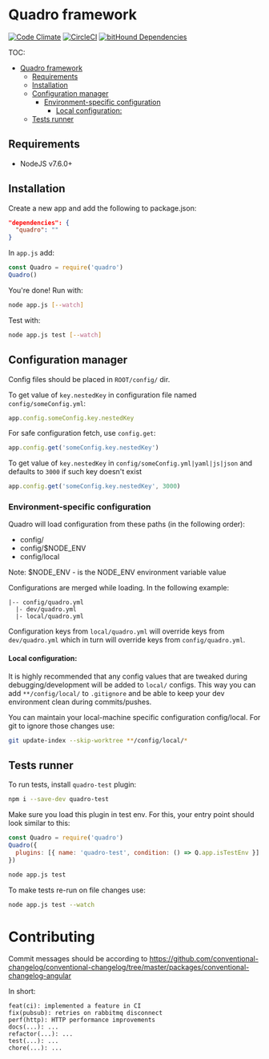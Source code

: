 # Quadro framework

[![Code Climate](https://codeclimate.com/github/WisePricer/quadro/badges/gpa.svg)](https://codeclimate.com/github/WisePricer/quadro)
[![CircleCI](https://circleci.com/gh/WisePricer/quadro.svg?style=shield)](https://circleci.com/gh/WisePricer/quadro)
[![bitHound Dependencies](https://www.bithound.io/github/WisePricer/quadro/badges/dependencies.svg)](https://www.bithound.io/github/WisePricer/quadro/master/dependencies/npm)

TOC:

<!-- TOC depthFrom:1 depthTo:6 withLinks:1 updateOnSave:1 orderedList:0 -->

- [Quadro framework](#quadro-framework)
	- [Requirements](#requirements)
	- [Installation](#installation)
	- [Configuration manager](#configuration-manager)
		- [Environment-specific configuration](#environment-specific-configuration)
			- [Local configuration:](#local-configuration)
	- [Tests runner](#tests-runner)

<!-- /TOC -->

## Requirements

- NodeJS v7.6.0+

## Installation

Create a new app and add the following to package.json:

```json
"dependencies": {
  "quadro": ""
}
```

In `app.js` add:

```js
const Quadro = require('quadro')
Quadro()
```

You're done! Run with:

```sh
node app.js [--watch]
```

Test with:

```sh
node app.js test [--watch]
```

## Configuration manager

Config files should be placed in `ROOT/config/` dir.

To get value of `key.nestedKey` in configuration file named `config/someConfig.yml`:

```js
app.config.someConfig.key.nestedKey
```

For safe configuration fetch, use `config.get`:

```js
app.config.get('someConfig.key.nestedKey')
```

To get value of `key.nestedKey` in `config/someConfig.yml|yaml|js|json` and
defaults to `3000` if such key doesn't exist

```js
app.config.get('someConfig.key.nestedKey', 3000)
```


### Environment-specific configuration

Quadro will load configuration from these paths (in the following order):

- config/
- config/$NODE_ENV
- config/local

Note: $NODE_ENV - is the NODE_ENV environment variable value

Configurations are merged while loading. In the following example:

```
|-- config/quadro.yml
  |- dev/quadro.yml
  |- local/quadro.yml
```

Configuration keys from `local/quadro.yml` will override keys from `dev/quadro.yml`
which in turn will override keys from `config/quadro.yml`.


#### Local configuration:
It is highly recommended that any config values that are tweaked during debugging/development
will be added to `local/` configs. This way you can add `**/config/local/` to `.gitignore`
and be able to keep your dev environment clean during commits/pushes.

You can maintain your local-machine specific configuration config/local.
For git to ignore those changes use:

```sh
git update-index --skip-worktree **/config/local/*
```

## Tests runner
To run tests, install `quadro-test` plugin:

```sh
npm i --save-dev quadro-test
```

Make sure you load this plugin in test env. For this, your entry point should look similar to this:

```js
const Quadro = require('quadro')
Quadro({
  plugins: [{ name: 'quadro-test', condition: () => Q.app.isTestEnv }]
})
```

```sh
node app.js test
```

To make tests re-run on file changes use:

```sh
node app.js test --watch
```

# Contributing

Commit messages should be according to https://github.com/conventional-changelog/conventional-changelog/tree/master/packages/conventional-changelog-angular

In short:

```
feat(ci): implemented a feature in CI
fix(pubsub): retries on rabbitmq disconnect
perf(http): HTTP performance improvements
docs(...): ...
refactor(...): ...
test(...): ...
chore(...): ...
```
